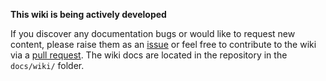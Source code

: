 <!-- markdownlint-disable MD041 MD036 -->
**This wiki is being actively developed**
<!-- markdownlint-restore -->

If you discover any documentation bugs or would like to request new content, please raise them as an [issue](https://github.com/Azure/bicep-registry-modules/issues) or feel free to contribute to the wiki via a [pull request](https://github.com/Azure/bicep-registry-modules/pulls).
The wiki docs are located in the repository in the `docs/wiki/` folder.
